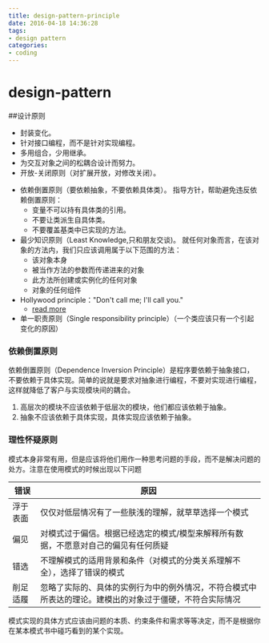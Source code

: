 ```yaml
---
title: design-pattern-principle
date: 2016-04-18 14:36:28
tags:
- design pattern
categories:
- coding
---
```

# design-pattern

##设计原则

* 封装变化。
* 针对接口编程，而不是针对实现编程。
* 多用组合，少用继承。
* 为交互对象之间的松耦合设计而努力。
* 开放-关闭原则（对扩展开放，对修改关闭）。

<!--more-->

* 依赖倒置原则（要依赖抽象，不要依赖具体类）。
  指导方针，帮助避免违反依赖倒置原则：
  - 变量不可以持有具体类的引用。
  - 不要让类派生自具体类。
  - 不要覆盖基类中已实现的方法。
* 最少知识原则（Least Knowledge,只和朋友交谈)。
  就任何对象而言，在该对象的方法内，我们只应该调用属于以下范围的方法：
  - 该对象本身
  - 被当作方法的参数而传递进来的对象
  - 此方法所创建或实例化的任何对象
  - 对象的任何组件
* Hollywood principle："Don't call me; I'll call you."
  - [read more](http://www.tuicool.com/articles/2ma2aa)
* 单一职责原则（Single responsibility principle）（一个类应该只有一个引起变化的原因）

### 依赖倒置原则
依赖倒置原则（Dependence Inversion Principle）是程序要依赖于抽象接口，不要依赖于具体实现。简单的说就是要求对抽象进行编程，不要对实现进行编程，这样就降低了客户与实现模块间的耦合。
1. 高层次的模块不应该依赖于低层次的模块，他们都应该依赖于抽象。
2. 抽象不应该依赖于具体实现，具体实现应该依赖于抽象。

### 理性怀疑原则
模式本身非常有用，但是应该将他们用作一种思考问题的手段，而不是解决问题的处方。注意在使用模式的时候出现以下问题

| 错误 | 原因 |
| ------- | -------|
| 浮于表面 | 仅仅对低层情况有了一些肤浅的理解，就草草选择一个模式 |
| 偏见 | 对模式过于偏信。根据已经选定的模式/模型来解释所有数据，不愿意对自己的偏见有任何质疑 |
| 错选 | 不理解模式的适用背景和条件（对模式的分类关系理解不全），选择了错误的模式 |
| 削足适履 | 忽略了实际的、具体的实例行为中的例外情况，不符合模式中所表达的理论。建模出的对象过于僵硬，不符合实际情况 |

模式实现的具体方式应该由问题的本质、约束条件和需求等等决定，而不是根据你在某本模式书中碰巧看到的某个实现。
